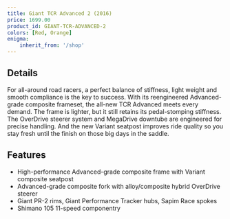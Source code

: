 ```yaml
---
title: Giant TCR Advanced 2 (2016)
price: 1699.00
product_id: GIANT-TCR-ADVANCED-2
colors: [Red, Orange]
enigma:
    inherit_from: '/shop'
---
```


## Details 

For all-around road racers, a perfect balance of stiffness, light weight and smooth compliance is the key to success. With its reengineered Advanced-grade composite frameset, the all-new TCR Advanced meets every demand. The frame is lighter, but it still retains its pedal-stomping stiffness. The OverDrive steerer system and MegaDrive downtube are engineered for precise handling. And the new Variant seatpost improves ride quality so you stay fresh until the finish on those big days in the saddle.

## Features

* High-performance Advanced-grade composite frame with Variant composite seatpost
* Advanced-grade composite fork with alloy/composite hybrid OverDrive steerer
* Giant PR-2 rims, Giant Performance Tracker hubs, Sapim Race spokes
* Shimano 105 11-speed componentry